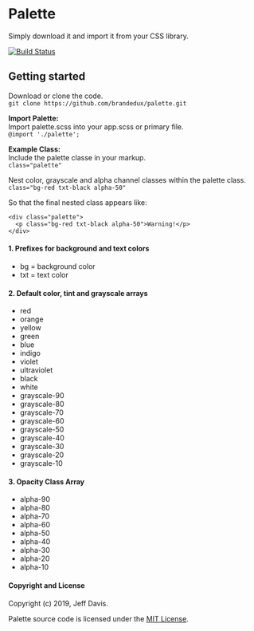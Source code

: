 # Palette
Simply download it and import it from your CSS library.

[![Build Status](https://api.travis-ci.org/brandedux/palette.svg?branch=master)](https://travis-ci.org/brandedux/palette)

## Getting started
Download or clone the code.<br /> 
```git clone https://github.com/brandedux/palette.git```

**Import Palette:**<br /> 
Import palette.scss into your app.scss or primary file.<br /> 
```@import './palette';```

**Example Class:**<br />
Include the palette classe in your markup.<br />
```class="palette"```

Nest color, grayscale and alpha channel classes within the palette class.<br /> 
```class="bg-red txt-black alpha-50"```

So that the final nested class appears like:
```
<div class="palette">
  <p class="bg-red txt-black alpha-50">Warning!</p>
</div>
```

#### 1. Prefixes for background and text colors
* bg = background color
* txt = text color

#### 2. Default color, tint and grayscale arrays
* red
* orange
* yellow
* green
* blue
* indigo
* violet
* ultraviolet
* black
* white
* grayscale-90
* grayscale-80
* grayscale-70
* grayscale-60
* grayscale-50
* grayscale-40
* grayscale-30
* grayscale-20
* grayscale-10 

#### 3. Opacity Class Array
* alpha-90
* alpha-80
* alpha-70
* alpha-60
* alpha-50
* alpha-40
* alpha-30
* alpha-20
* alpha-10


#### Copyright and License
Copyright (c) 2019, Jeff Davis.

Palette source code is licensed under the [MIT License](LICENSE).
